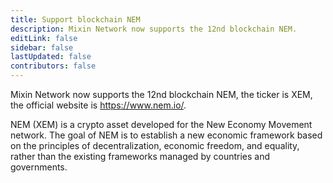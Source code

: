 ```yaml
---
title: Support blockchain NEM
description: Mixin Network now supports the 12nd blockchain NEM.
editLink: false
sidebar: false
lastUpdated: false
contributors: false
---
```


Mixin Network now supports the 12nd blockchain NEM, the ticker is XEM, the official website is https://www.nem.io/.

NEM (XEM) is a crypto asset developed for the New Economy Movement network. The goal of NEM is to establish a new economic framework based on the principles of decentralization, economic freedom, and equality, rather than the existing frameworks managed by countries and governments.